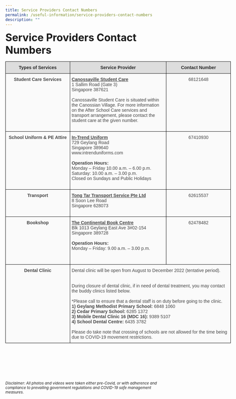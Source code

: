 ```yaml
---
title: Service Providers Contact Numbers
permalink: /useful-information/service-providers-contact-numbers
description: ""
---
```

**<font size="6">Service Providers Contact Numbers</font>**

<table style="border-collapse:collapse;border-spacing:0;table-layout: fixed; width: 703px" class="tg"><colgroup><col style="width: 201px"><col style="width: 301px"><col style="width: 201px"></colgroup><thead><tr><th style="background-color:#DDD;border-color:black;border-style:solid;border-width:1px;color:#252525;font-family:Arial, sans-serif;font-size:14px;font-weight:bold;overflow:hidden;padding:10px 5px;text-align:center;vertical-align:top;word-break:normal"><span style="font-weight:bold;color:#252525">Types of Services</span></th><th style="background-color:#DDD;border-color:black;border-style:solid;border-width:1px;color:#252525;font-family:Arial, sans-serif;font-size:14px;font-weight:bold;overflow:hidden;padding:10px 5px;text-align:center;vertical-align:top;word-break:normal"><span style="font-weight:bold;color:#252525">Service Provider</span></th><th style="background-color:#DDD;border-color:black;border-style:solid;border-width:1px;color:#252525;font-family:Arial, sans-serif;font-size:14px;font-weight:bold;overflow:hidden;padding:10px 5px;text-align:center;vertical-align:top;word-break:normal"><span style="font-weight:bold;color:#252525">Contact Number</span></th></tr></thead><tbody><tr><td style="background-color:#FAFAFA;border-color:black;border-style:solid;border-width:1px;color:#454545;font-family:Arial, sans-serif;font-size:14px;font-weight:bold;overflow:hidden;padding:10px 5px;text-align:center;vertical-align:top;word-break:normal"> Student Care Services<br><br><br><br><br><br><br><br><br><br></td><td style="background-color:#FAFAFA;border-color:black;border-style:solid;border-width:1px;color:#454545;font-family:Arial, sans-serif;font-size:14px;overflow:hidden;padding:10px 5px;text-align:left;vertical-align:top;word-break:normal"><span style="font-weight:bold;text-decoration:underline">Canossaville Student Care</span>  <br><span style="color:#454545">1 Sallim Road (Gate 3)</span><br><span style="color:#454545">Singapore 387621</span><br><br><span style="color:#454545">Canossaville Student Care is situated within the Canossian Village. For more information on the After School Care services and transport arrangement, please contact the student care at the given number.</span><br></td><td style="background-color:#FAFAFA;border-color:black;border-style:solid;border-width:1px;color:#454545;font-family:Arial, sans-serif;font-size:14px;overflow:hidden;padding:10px 5px;text-align:center;vertical-align:middle;word-break:normal"><span style="color:#454545;background-color:#FAFAFA"> 68121648</span><br><br><br><br><br><br><br><br><br><br></td></tr><tr><td style="background-color:#FAFAFA;border-color:black;border-style:solid;border-width:1px;color:#454545;font-family:Arial, sans-serif;font-size:14px;font-weight:bold;overflow:hidden;padding:10px 5px;text-align:center;vertical-align:top;word-break:normal">School Uniform &amp; PE Attire<br><br><br><br><br><br><br><br><br><br></td><td style="background-color:#FAFAFA;border-color:black;border-style:solid;border-width:1px;color:#454545;font-family:Arial, sans-serif;font-size:14px;overflow:hidden;padding:10px 5px;text-align:left;vertical-align:top;word-break:normal"><span style="font-weight:bold;text-decoration:underline">In-Trend Uniform</span><br><span style="color:#454545">729 Geylang Road</span><br><span style="color:#454545">Singapore 389640</span><br>www.intrenduniforms.com<br><br><span style="font-weight:bold">Operation Hours:</span><br><span style="color:#454545">Monday – Friday 10.00 a.m. – 6.00 p.m.</span><br><span style="color:#454545">Saturday: 10.00 a.m. – 3.00 p.m.</span><br><span style="color:#454545">Closed on Sundays and Public Holidays</span><br></td><td style="background-color:#FAFAFA;border-color:black;border-style:solid;border-width:1px;color:#454545;font-family:Arial, sans-serif;font-size:14px;overflow:hidden;padding:10px 5px;text-align:center;vertical-align:middle;word-break:normal"><span style="color:#454545;background-color:#FAFAFA">67410930</span><br><br><br><br><br><br><br><br><br><br></td></tr><tr><td style="background-color:#FAFAFA;border-color:black;border-style:solid;border-width:1px;color:#454545;font-family:Arial, sans-serif;font-size:14px;font-weight:bold;overflow:hidden;padding:10px 5px;text-align:center;vertical-align:top;word-break:normal">Transport<br><br><br><br></td><td style="background-color:#FAFAFA;border-color:black;border-style:solid;border-width:1px;color:#454545;font-family:Arial, sans-serif;font-size:14px;overflow:hidden;padding:10px 5px;text-align:left;vertical-align:top;word-break:normal"><span style="font-weight:bold;text-decoration:underline">Tong Tar Transport Service Pte Ltd</span><br><span style="color:#454545">8 Soon Lee Road</span><br><span style="color:#454545">Singapore 628073</span><br></td><td style="background-color:#FAFAFA;border-color:black;border-style:solid;border-width:1px;color:#454545;font-family:Arial, sans-serif;font-size:14px;overflow:hidden;padding:10px 5px;text-align:center;vertical-align:middle;word-break:normal"><span style="color:#454545;background-color:#FAFAFA">62615537</span><br><br><br><br></td></tr><tr><td style="background-color:#FAFAFA;border-color:black;border-style:solid;border-width:1px;color:#454545;font-family:Arial, sans-serif;font-size:14px;font-weight:bold;overflow:hidden;padding:10px 5px;text-align:center;vertical-align:top;word-break:normal">Bookshop<span style="color:#454545;background-color:#FAFAFA"> </span><br><br><br><br><br><br><br><br></td><td style="background-color:#FAFAFA;border-color:black;border-style:solid;border-width:1px;color:#454545;font-family:Arial, sans-serif;font-size:14px;overflow:hidden;padding:10px 5px;text-align:left;vertical-align:top;word-break:normal"><span style="font-weight:bold;text-decoration:underline">The Continental Book Centre</span><br>Blk 1013 Geylang East Ave 3#02-154<br>Singapore 389728<br><br><span style="font-weight:bold">Operation Hours:</span><br>Monday – Friday: 9.00 a.m. – 3.00 p.m. <br></td><td style="background-color:#FAFAFA;border-color:black;border-style:solid;border-width:1px;color:#454545;font-family:Arial, sans-serif;font-size:14px;overflow:hidden;padding:10px 5px;text-align:center;vertical-align:middle;word-break:normal"><span style="color:#454545;background-color:#FAFAFA">62478482 </span><br><br><br><br><br><br><br><br></td></tr><tr><td style="background-color:#FAFAFA;border-color:black;border-style:solid;border-width:1px;color:#454545;font-family:Arial, sans-serif;font-size:14px;font-weight:bold;overflow:hidden;padding:10px 5px;text-align:center;vertical-align:top;word-break:normal"> Dental Clinic<br><br><br><br><br><br><br><br><br><br><br><br></td><td style="background-color:#FAFAFA;border-color:black;border-style:solid;border-width:1px;color:#454545;font-family:Arial, sans-serif;font-size:14px;overflow:hidden;padding:10px 5px;text-align:left;vertical-align:top;word-break:normal" colspan="2">Dental clinic will be open from August to December 2022 (tentative period). <br><br><br><span style="color:#454545">During closure of dental clinic, if in need of dental treatment, you may contact the buddy clinics listed below.</span><br><br><span style="color:#454545">*</span>Please call to ensure that a dental staff is on duty before going to the clinic<span style="color:#454545">.</span><br><span style="font-weight:bold">1)     Geylang Methodist Primary School:</span> <span style="color:#454545">6848 1060</span><br><span style="font-weight:bold">2)     Cedar Primary School:</span> <span style="color:#454545">6285 1372 </span><br><span style="font-weight:bold">3)     Mobile Dental Clinic 16 (MDC 16):</span> <span style="color:#454545">9389 5107</span><br><span style="font-weight:bold">4)     School Dental Centre:</span> <span style="color:#454545">6435 3782</span><br><br><span style="color:#454545">Please do take note that crossing of schools are not allowed for the time being due to COVID-19 movement restrictions.</span></td></tr></tbody></table>

<br><br><br><br><br><br>
<sup>_Disclaimer: All photos and videos were taken either pre-Covid, or with adherence and compliance to prevailing government regulations and COVID-19 safe management measures._</sup>